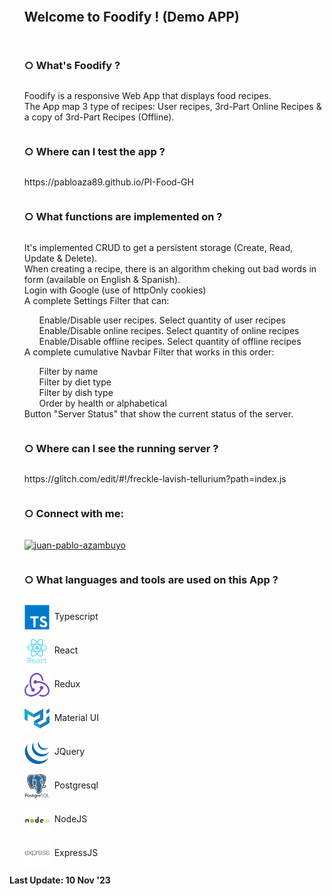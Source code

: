 <div id="user-content-toc" align="left">
  <ul>
    <summary><h2 style="display: inline-block">Welcome to Foodify ! (Demo APP)</h2></summary>
  </ul>
</div>
<div id="user-content-toc" align="left">
  <ul>
    <h3 style="display: inline-block">○ What's Foodify ?</h3>
  </ul>
</div>
<ul>
  <summary>
    Foodify is a responsive Web App that displays food recipes.<br />
    The App map 3 type of recipes: User recipes, 3rd-Part Online Recipes & a copy of 3rd-Part Recipes (Offline).
  </summary>
</ul>
<div id="user-content-toc" align="left">
  <ul>
    <h3 style="display: inline-block">○ Where can I test the app ?</h3>
  </ul>
</div>
<ul><summary>https://pabloaza89.github.io/PI-Food-GH</summary></ul>
<div id="user-content-toc" align="left">
  <ul>
    <h3 style="display: inline-block">○ What functions are implemented on ?</h3>
  </ul>
</div>
<ul>
  <summary>
    It's implemented  CRUD to get a persistent storage (Create, Read, Update & Delete).
  </summary>
  <summary>
    When creating a recipe, there is an algorithm cheking out bad words in form (available on English & Spanish).
  </summary>
  <summary>
    Login with Google (use of httpOnly cookies)
  </summary>
  <summary>
    A complete Settings Filter that can:
      <ul>
        <summary>
          Enable/Disable user recipes.
          Select quantity of user recipes
        </summary>
        <summary>
          Enable/Disable online recipes.
          Select quantity of online recipes
        </summary>
        <summary>
          Enable/Disable offline recipes.
          Select quantity of offline recipes
        </summary>
      </ul>
  </summary>
  <summary>
    A complete cumulative Navbar Filter that works in this order:
      <ul>
        <summary>
          Filter by name
        </summary>
        <summary>
          Filter by diet type
        </summary>
        <summary>
          Filter by dish type
        </summary>
        <summary>
          Order by health or alphabetical
        </summary>
      </ul>
  </summary>
  <summary>
    Button "Server Status" that show the current status of the server.
  </summary>
</ul>
<div id="user-content-toc" align="left">
  <ul>
    <h3 style="display: inline-block">○ Where can I see the running server ?</h3>
  </ul>
</div>
<ul><summary>https://glitch.com/edit/#!/freckle-lavish-tellurium?path=index.js</summary></ul>
<div id="user-content-toc" align="left">
  <ul>
    <h3 style="display: inline-block">○ Connect with me:</h3>
  </ul>
</div>
<ul>
  <summary>
    <a href="https://linkedin.com/in/juan-pablo-azambuyo" target="blank">
      <img align="center" src="https://raw.githubusercontent.com/rahuldkjain/github-profile-readme-generator/master/src/images/icons/Social/linked-in-alt.svg" alt="juan-pablo-azambuyo" height="30" width="40" />
    </a>
  </summary>
</ul>
<div id="user-content-toc" align="left">
  <ul>
    <h3 style="display: inline-block">○ What languages and tools are used on this App ?</h3>
  </ul>
</div>
<ul>
  <summary>
    <a href="https://typescriptlang.org/">
      <img align="center" src="https://raw.githubusercontent.com/devicons/devicon/master/icons/typescript/typescript-original.svg" alt="typescript" width="40" height="40"/>
    </a>
    &#8203;&nbsp;&nbsp;&#8203;Typescript
  </summary>
</ul>
<ul>
  <summary>
    <a href="https://reactjs.org/">
      <img align="center" src="https://raw.githubusercontent.com/devicons/devicon/master/icons/react/react-original-wordmark.svg" alt="react" width="40" height="40"/>
    </a>
    &#8203;&nbsp;&nbsp;&#8203;React
  </summary>
</ul>
<ul>
  <summary>
    <a href="https://redux.js.org">
      <img align="center" src="https://raw.githubusercontent.com/devicons/devicon/master/icons/redux/redux-original.svg" alt="redux" width="40" height="40"/>
    </a>
    &#8203;&nbsp;&nbsp;&#8203;Redux
  </summary>
</ul>
<ul>
  <summary>
    <a href="https://mui.com/">
      <img align="center" src="https://raw.githubusercontent.com/devicons/devicon/master/icons/materialui/materialui-original.svg" alt="redux" width="40" height="40"/>
    </a>
    &#8203;&nbsp;&nbsp;&#8203;Material UI
  </summary>
</ul>
<ul>
  <summary>
    <a href="https://jquery.com">
      <img align="center" src="https://raw.githubusercontent.com/devicons/devicon/master/icons/jquery/jquery-original.svg" alt="jquery" width="40" height="40"/>
    </a>
    &#8203;&nbsp;&nbsp;&#8203;JQuery
  </summary>
</ul>
<ul>
  <summary>
    <a href="https://postgresql.org">
      <img align="center" src="https://raw.githubusercontent.com/devicons/devicon/master/icons/postgresql/postgresql-original-wordmark.svg" alt="postgresql" width="40" height="40"/>
    </a>
    &#8203;&nbsp;&nbsp;&#8203;Postgresql
  </summary>
</ul>
<ul>
  <summary>
    <a href="https://nodejs.org" target="_blank">
      <img align="center" src="https://raw.githubusercontent.com/devicons/devicon/master/icons/nodejs/nodejs-original-wordmark.svg" alt="nodejs" width="40" height="40"/>
    </a>
    &#8203;&nbsp;&nbsp;&#8203;NodeJS
  </summary>
</ul>
<ul>
  <summary>
    <a href="https://expressjs.com" target="_blank" rel="noopener noreferrer">
      <img align="center" src="https://raw.githubusercontent.com/devicons/devicon/master/icons/express/express-original-wordmark.svg" alt="express" width="40" height="40">
      </img>
    </a>
    &#8203;&nbsp;&nbsp;&#8203;ExpressJS
  </summary>
</ul>

<b>Last Update: 10 Nov '23</b>
